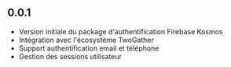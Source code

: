 ## 0.0.1

* Version initiale du package d'authentification Firebase Kosmos
* Intégration avec l'écosystème TwoGather
* Support authentification email et téléphone
* Gestion des sessions utilisateur
